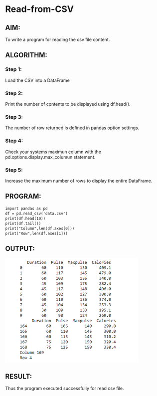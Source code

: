 # Read-from-CSV

## AIM:
To write a program for reading the csv file content.

## ALGORITHM:
### Step 1:
Load the CSV into a DataFrame

### Step 2:
Print the number of contents to be displayed using df.head().
### Step 3:
The number of row returned is defined in pandas option settings.
### Step 4:
Check your systems maximun column with the pd.options.display.max_columun statement.
### Step 5:
Increase the maximum number of rows to display the entire DataFrame.
## PROGRAM:
~~~
import pandas as pd
df = pd.read_csv('data.csv')
print(df.head(10))
print(df.tail())
print("Column",len(df.axes[0]))
print("Row",len(df.axes[1]))
~~~
## OUTPUT:
![output](csv.png)

## RESULT:
Thus the program executed successfully for read csv file.

